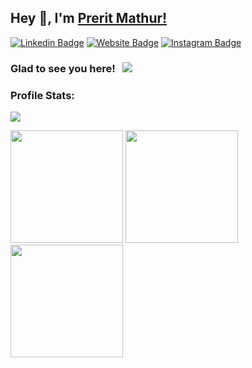 ## Hey 👋, I'm [Prerit Mathur!](https://github.com/mathur-prerit/)

[![Linkedin Badge](https://img.shields.io/badge/-LinkedIn-0e76a8?style=flat-square&logo=Linkedin&logoColor=white)](https://linkedin.com/in/mathur-prerit)
[![Website Badge](https://img.shields.io/badge/Website-3b5998?style=flat-square&logo=google-chrome&logoColor=white)](https://www.preritmathur.tech/)
[![Instagram Badge](https://img.shields.io/badge/-Instagram-e4405f?style=flat-square&logo=Instagram&logoColor=white)](https://www.instagram.com/mathur.prerit/)


### Glad to see you here! &nbsp; ![](https://visitor-badge.glitch.me/badge?page_id=mathur-prerit.mathur-prerit&style=flat-square&color=0088cc)

### Profile Stats:

![](https://komarev.com/ghpvc/?username=mathur-prerit)

<img height="180em" src="https://github-readme-stats.vercel.app/api?username=mathur-prerit&show_icons=true&hide_border=true&&count_private=true&include_all_commits=true&theme=monokai" />

<img height="180em" src="https://github-readme-stats.vercel.app/api/top-langs/?username=mathur-prerit&show_icons=true&layout=compact&hide_border=true&theme=monokai"/>

<img height="180em" src="https://github-readme-streak-stats.herokuapp.com/?user=mathur-prerit&hide_border=true" />
 
